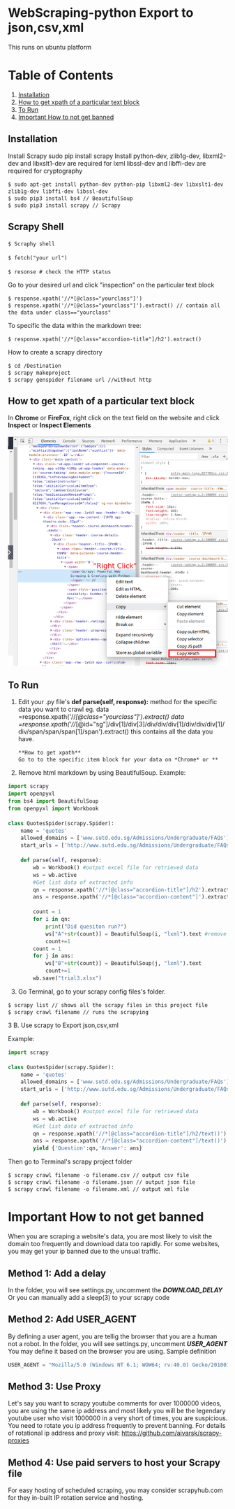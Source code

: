 # WebScraping-python Export to json,csv,xml

This runs on ubuntu platform
# Table of Contents
1. [Installation](#1)
2. [How to get xpath of a particular text block](#2)
3. [To Run](#3)
4. [Important How to not get banned](#4)

 <a name="1"></a>
## Installation
Install Scrapy 
sudo pip install scrapy 
Install 
python-dev, zlib1g-dev, libxml2-dev and libxslt1-dev are required for lxml
libssl-dev and libffi-dev are required for cryptography
```console
$ sudo apt-get install python-dev python-pip libxml2-dev libxslt1-dev zlib1g-dev libffi-dev libssl-dev
$ sudo pip3 install bs4 // BeautifulSoup
$ sudo pip3 install scrapy // Scrapy
```
## Scrapy Shell 
```console
$ Scraphy shell

$ fetch("your url")

$ resonse # check the HTTP status 
```

Go to your desired url and click "inspection" on the particular text block
```console
$ response.xpath('//*[@class="yourclass"]')
$ response.xpath('//*[@class="yourclass"]').extract() // contain all the data under class=="yourclass"
```

To specific the data within the markdown tree:
```console
$ response.xpath('//*[@class="accordion-title"]/h2').extract()
```


How to create a scrapy directory 

```console
$ cd /Destination 
$ scrapy makeproject 
$ scrapy genspider filename url //without http

```
<a name="2"></a>
## How to get xpath of a particular text block 
In **Chrome** or **FireFox**, right click on the text field on the website and click **Inspect** or **Inspect Elements** 

![image](https://github.com/gcgloven/WebScraping-python/blob/master/scrapy/quotes_spider/GetXpath.png)

<a name="3"></a>
## To Run 

1. Edit your .py file's **def parse(self, response):** method for the specific data you want to crawl 
   eg. data =response.xpath('//*[@class="yourclass"]').extract() 
       data =response.xpath('//*[@id="sg"]/div[1]/div[3]/div/div/div[1]/div/div/div[1]/div/span/span/span[1]/span').extract() 
       this contains all the data you have.
       
       **How to get xpath**
       Go to to the specific item block for your data on *Chrome* or **
       
2. Remove html markdown by using BeautifulSoup. 
Example: 
```python
import scrapy
import openpyxl
from bs4 import BeautifulSoup
from openpyxl import Workbook

class QuotesSpider(scrapy.Spider):
    name = 'quotes'
    allowed_domains = ['www.sutd.edu.sg/Admissions/Undergraduate/FAQs']
    start_urls = ['http://www.sutd.edu.sg/Admissions/Undergraduate/FAQs/']

    def parse(self, response):
        wb = Workbook() #output excel file for retrieved data 
        ws = wb.active   
        #Get list data of extracted info
        qn = response.xpath('//*[@class="accordion-title"]/h2').extract()
        ans = response.xpath('//*[@class="accordion-content"]').extract()
        
        count = 1 
        for i in qn:
            print("Did quesiton run?")
            ws["A"+str(count)] = BeautifulSoup(i, "lxml").text #remove html markdown syntax
            count+=1
        count = 1
        for j in ans:
            ws["B"+str(count)] = BeautifulSoup(j, "lxml").text
            count+=1
        wb.save("trial3.xlsx")
```


3. Go Terminal, go to your scrapy config files's folder. 

```console
$ scrapy list // shows all the scrapy files in this project file 
$ scrapy crawl filename // runs the scrapying 
```

3 B. Use scrapy to Export json,csv,xml

Example: 
```python
import scrapy

class QuotesSpider(scrapy.Spider):
    name = 'quotes'
    allowed_domains = ['www.sutd.edu.sg/Admissions/Undergraduate/FAQs']
    start_urls = ['http://www.sutd.edu.sg/Admissions/Undergraduate/FAQs/']

    def parse(self, response):
        wb = Workbook() #output excel file for retrieved data 
        ws = wb.active   
        #Get list data of extracted info
        qn = response.xpath('//*[@class="accordion-title"]/h2/text()').extract() // instead of using bs4 text() works fine as well
        ans = response.xpath('//*[@class="accordion-content"]/text()').extract()
        yield {'Question':qn,'Answer': ans}

```
Then go to Terminal's scrapy project folder
```console 
$ scrapy crawl filename -o filename.csv // output csv file 
$ scrapy crawl filename -o filename.json // output json file 
$ scrapy crawl filename -o filename.xml // output xml file 
```
<a name="4"></a>
# Important How to not get banned 
When you are scraping a website's data, you are most likely to visit the domain too frequently and download data too rapidly. For some websites, you may get your ip banned due to the unsual traffic.

## Method 1: Add a delay 
In the folder, you will see settings.py, uncomment the ***DOWNLOAD_DELAY***  
Or you can manually add a sleep(3) to your scrapy code

## Method 2: Add USER_AGENT
By defining a user agent, you are tellig the browser that you are a human not a robot.
In the folder, you will see settings.py, uncomment  ***USER_AGENT*** You may define it based on the browser you are using.
Sample definition 
```python
USER_AGENT = "Mozilla/5.0 (Windows NT 6.1; WOW64; rv:40.0) Gecko/20100101 Firefox/40.1" 
```

## Method 3: Use Proxy
Let's say you want to scrapy youtube comments for over 1000000 videos, you are using the same ip address and most likely you will be the legendary youtube user who visit 1000000 in a very short of times, you are suspicious.
You need to rotate you ip address frequently to prevent banning. For details of rotational ip address and proxy visit:  https://github.com/aivarsk/scrapy-proxies

## Method 4: Use paid servers to host your Scrapy file
For easy hosting of scheduled scraping, you may consider scrapyhub.com for they in-built IP rotation service and hosting.

